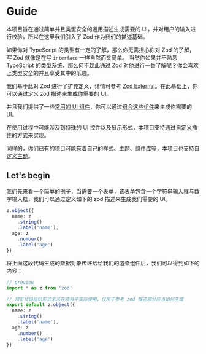 # Guide

本项目旨在通过简单并且类型安全的通用描述生成需要的 UI，并对用户的输入进行校验，所以在这里我们引入了 Zod 作为我们的描述基础。

如果你对 TypeScript 的类型有一定的了解，那么你无需担心你对 Zod 的了解，写 Zod 就像是在写 `interface` 一样自然而又简单。
当然你如果并不熟悉 TypeScript 的类型系统，那么何不趁此通过 Zod 对他进行一番了解呢？你会喜欢上类型安全的并且享受其中的乐趣。

我们基于此对 Zod 进行了扩充定义，详情可参考 [Zod External]()。在此基础上，你可以通过定义 zod 描述来生成你需要的 UI。

并且我们提供了一些[常用的 UI 组件]()，你可以通过[组合这些组件]()来生成你需要的 UI。

在使用过程中可能涉及到特殊的 UI 控件以及展示形式，本项目支持通过[自定义插件]()的方式来实现。

同样的，你们已有的项目可能有着自己的样式、主题、组件库等，本项目也支持[自定义主题]()。

## Let's begin

我们先来看一个简单的例子，当需要一个表单，该表单包含一个字符串输入框与数字输入框，我们可以通过定义如下的 zod 描述来生成我们需要的 UI。

```typescript
z.object({
  name: z
    .string()
    .label('name'),
  age: z
    .number()
    .label('age')
})
```

将上面这段代码生成的数据对象传递给给我们的渲染组件后，我们可以得到如下的内容：

```typescript zodui:preview
// preview
import * as z from 'zod'

// 预览代码组织形式无法在项目中实际使用，仅用于参考 zod 描述部分应当如何生成
export default z.object({
  name: z
    .string()
    .label('name'),
  age: z
    .number()
    .label('age')
})
```

